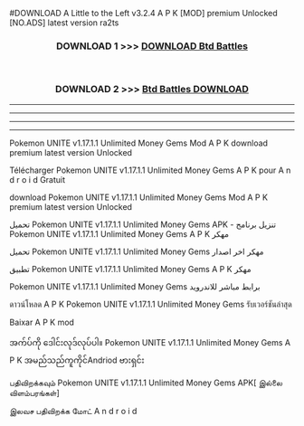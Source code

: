 #DOWNLOAD A Little to the Left v3.2.4 A P K [MOD] premium Unlocked [NO.ADS] latest version ra2ts 



<div align="center">

<h3>DOWNLOAD 1 >>> <a href="https://getmod1.web.app/?judule=Btd Battles">DOWNLOAD Btd Battles</a></h3><br>

<h3>DOWNLOAD 2 >>> <a href="https://getmod1.web.app/?judule=Btd Battles">Btd Battles DOWNLOAD </a></h3>

</div>


----------------------------------------------------------

----------------------------------------------------------

----------------------------------------------------------

----------------------------------------------------------


Pokemon UNITE v1.17.1.1 Unlimited Money Gems  Mod A P K download premium latest version Unlocked

Télécharger  Pokemon UNITE v1.17.1.1 Unlimited Money Gems  A P K pour A n d r o i d Gratuit

download Pokemon UNITE v1.17.1.1 Unlimited Money Gems  Mod A P K premium latest version Unlocked

تحميل Pokemon UNITE v1.17.1.1 Unlimited Money Gems  APK - تنزيل برنامج Pokemon UNITE v1.17.1.1 Unlimited Money Gems  A P K مهكر

تحميل Pokemon UNITE v1.17.1.1 Unlimited Money Gems  مهكر اخر اصدار

تطبيق Pokemon UNITE v1.17.1.1 Unlimited Money Gems  A P K مهكر

Pokemon UNITE v1.17.1.1 Unlimited Money Gems  برابط مباشر للاندرويد

ดาวน์โหลด A P K Pokemon UNITE v1.17.1.1 Unlimited Money Gems  รับเวอร์ชันล่าสุด

Baixar A P K mod

အက်ပ်ကို ဒေါင်းလုဒ်လုပ်ပါ။ Pokemon UNITE v1.17.1.1 Unlimited Money Gems  A P K အမည်သည်ကူကိုင်Andriod ဗားရှင်း

பதிவிறக்கவும் Pokemon UNITE v1.17.1.1 Unlimited Money Gems  APK[ இல்லை விளம்பரங்கள்] 
 
இலவச பதிவிறக்க மோட் A n d r o i d



